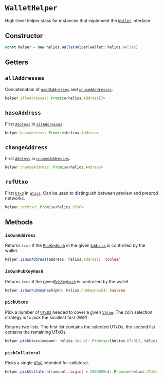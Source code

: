 # `WalletHelper`

High-level helper class for instances that implement the [`Wallet`](./wallet.md) interface.

## Constructor

```ts
const helper = new helios.WalletHelper(wallet: helios.Wallet)
```

## Getters

## `allAddresses`

Concatenation of [`usedAddresses`](./wallet.md#usedaddresses) and [`unusedAddresses`](./wallet.md#unusedaddresses).

```ts
helper.allAddresses: Promise<helios.Address[]>
```

## `baseAddress`

First [`Address`](./address.md) in [`allAddresses`](#alladdresses).

```ts
helper.baseAddress: Promise<helios.Address>
```

## `changeAddress`

First [`Address`](./address.md) in [`unusedAddresses`](./wallet.md#unusedaddresses).

```ts
helper.changeAddress: Promise<helios.Address>
```

## `refUtxo`

First [`UTxO`](./utxo.md) in [`utxos`](./wallet.md#utxos). Can be used to distinguish between preview and preprod networks.

```ts
helper.refUtxo: Promise<helios.UTxO>
```

## Methods

### `isOwnAddress`

Returns `true` if the [`PubKeyHash`](./pubkeyhash.md) in the given [`Address`](./address.md) is controlled by the wallet.

```ts
helper.isOwnAddress(address: helios.Address): boolean
```

### `isOwnPubKeyHash`

Returns `true` if the given[`PubKeyHash`](./pubkeyhash.md) is controlled by the wallet.

```ts
helper.isOwnPubKeyHash(pkh: helios.PubKeyHash): boolean
```

### `pickUtxos`

Pick a number of [`UTxO`s](./utxo.md) needed to cover a given [`Value`](./value.md). The coin selection strategy is to pick the smallest first (WiP). 

Returns two lists. The first list contains the selected UTxOs, the second list contains the remaining UTxOs.

```ts
helper.pickUtxos(amount: helios.Value): Promise<[helios.UTxO[], helios.UTxO[]]>
```

### `pickCollateral`

Picks a single [`UTxO`](./utxo.md) intended for collateral.

```ts
helper.pickCollateral(amount: bigint = 2000000n): Promise<helios.UTxO>
```